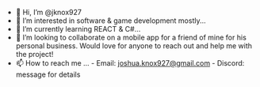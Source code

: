 - 👋 Hi, I’m @jknox927
- 👀 I’m interested in software & game development mostly...
- 🌱 I’m currently learning REACT & C#...
- 💞️ I’m looking to collaborate on a mobile app for a friend of mine for his personal business. Would love for anyone to reach out and help me with the project!
- 📫 How to reach me ...
       - Email: joshua.knox927@gmail.com
       - Discord: message for details

<!---
jknox927/jknox927 is a ✨ special ✨ repository because its `README.md` (this file) appears on your GitHub profile.
You can click the Preview link to take a look at your changes.
--->
